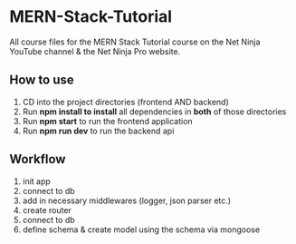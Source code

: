 # MERN-Stack-Tutorial

All course files for the MERN Stack Tutorial course on the Net Ninja YouTube channel &amp; the Net Ninja Pro website.

## How to use

1. CD into the project directories (frontend AND backend)
2. Run **npm install to install** all dependencies in **both** of those directories
3. Run **npm start** to run the frontend application
4. Run **npm run dev** to run the backend api

## Workflow

1. init app
2. connect to db
3. add in necessary middlewares (logger, json parser etc.)
4. create router
5. connect to db
6. define schema & create model using the schema via mongoose
